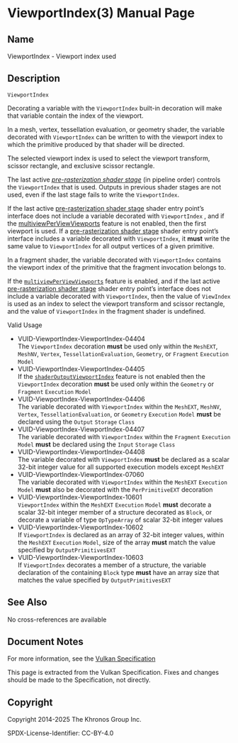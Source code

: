 # ViewportIndex(3) Manual Page

## Name

ViewportIndex - Viewport index used



## [](#_description)Description

`ViewportIndex`

Decorating a variable with the `ViewportIndex` built-in decoration will make that variable contain the index of the viewport.

In a mesh, vertex, tessellation evaluation, or geometry shader, the variable decorated with `ViewportIndex` can be written to with the viewport index to which the primitive produced by that shader will be directed.

The selected viewport index is used to select the viewport transform, scissor rectangle, and exclusive scissor rectangle.

The last active [*pre-rasterization shader stage*](https://registry.khronos.org/vulkan/specs/latest/html/vkspec.html#pipelines-graphics-subsets-pre-rasterization) (in pipeline order) controls the `ViewportIndex` that is used. Outputs in previous shader stages are not used, even if the last stage fails to write the `ViewportIndex`.

If the last active [pre-rasterization shader stage](https://registry.khronos.org/vulkan/specs/latest/html/vkspec.html#pipelines-graphics-subsets-pre-rasterization) shader entry point’s interface does not include a variable decorated with `ViewportIndex` , and if the [multiviewPerViewViewports](https://registry.khronos.org/vulkan/specs/latest/html/vkspec.html#features-multiviewPerViewViewports) feature is not enabled, then the first viewport is used. If a [pre-rasterization shader stage](https://registry.khronos.org/vulkan/specs/latest/html/vkspec.html#pipelines-graphics-subsets-pre-rasterization) shader entry point’s interface includes a variable decorated with `ViewportIndex`, it **must** write the same value to `ViewportIndex` for all output vertices of a given primitive.

In a fragment shader, the variable decorated with `ViewportIndex` contains the viewport index of the primitive that the fragment invocation belongs to.

If the [`multiviewPerViewViewports`](https://registry.khronos.org/vulkan/specs/latest/html/vkspec.html#features-multiviewPerViewViewports) feature is enabled, and if the last active [pre-rasterization shader stage](https://registry.khronos.org/vulkan/specs/latest/html/vkspec.html#pipelines-graphics-subsets-pre-rasterization) shader entry point’s interface does not include a variable decorated with `ViewportIndex`, then the value of `ViewIndex` is used as an index to select the viewport transform and scissor rectangle, and the value of `ViewportIndex` in the fragment shader is undefined.

Valid Usage

- [](#VUID-ViewportIndex-ViewportIndex-04404)VUID-ViewportIndex-ViewportIndex-04404  
  The `ViewportIndex` decoration **must** be used only within the `MeshEXT`, `MeshNV`, `Vertex`, `TessellationEvaluation`, `Geometry`, or `Fragment` `Execution` `Model`
- [](#VUID-ViewportIndex-ViewportIndex-04405)VUID-ViewportIndex-ViewportIndex-04405  
  If the [`shaderOutputViewportIndex`](https://registry.khronos.org/vulkan/specs/latest/html/vkspec.html#features-shaderOutputViewportIndex) feature is not enabled then the `ViewportIndex` decoration **must** be used only within the `Geometry` or `Fragment` `Execution` `Model`
- [](#VUID-ViewportIndex-ViewportIndex-04406)VUID-ViewportIndex-ViewportIndex-04406  
  The variable decorated with `ViewportIndex` within the `MeshEXT`, `MeshNV`, `Vertex`, `TessellationEvaluation`, or `Geometry` `Execution` `Model` **must** be declared using the `Output` `Storage` `Class`
- [](#VUID-ViewportIndex-ViewportIndex-04407)VUID-ViewportIndex-ViewportIndex-04407  
  The variable decorated with `ViewportIndex` within the `Fragment` `Execution` `Model` **must** be declared using the `Input` `Storage` `Class`
- [](#VUID-ViewportIndex-ViewportIndex-04408)VUID-ViewportIndex-ViewportIndex-04408  
  The variable decorated with `ViewportIndex` **must** be declared as a scalar 32-bit integer value for all supported execution models except `MeshEXT`
- [](#VUID-ViewportIndex-ViewportIndex-07060)VUID-ViewportIndex-ViewportIndex-07060  
  The variable decorated with `ViewportIndex` within the `MeshEXT` `Execution` `Model` **must** also be decorated with the `PerPrimitiveEXT` decoration
- [](#VUID-ViewportIndex-ViewportIndex-10601)VUID-ViewportIndex-ViewportIndex-10601  
  `ViewportIndex` within the `MeshEXT` `Execution` `Model` **must** decorate a scalar 32-bit integer member of a structure decorated as `Block`, or decorate a variable of type `OpTypeArray` of scalar 32-bit integer values
- [](#VUID-ViewportIndex-ViewportIndex-10602)VUID-ViewportIndex-ViewportIndex-10602  
  If `ViewportIndex` is declared as an array of 32-bit integer values, within the `MeshEXT` `Execution` `Model`, size of the array **must** match the value specified by `OutputPrimitivesEXT`
- [](#VUID-ViewportIndex-ViewportIndex-10603)VUID-ViewportIndex-ViewportIndex-10603  
  If `ViewportIndex` decorates a member of a structure, the variable declaration of the containing `Block` type **must** have an array size that matches the value specified by `OutputPrimitivesEXT`

## [](#_see_also)See Also

No cross-references are available

## [](#_document_notes)Document Notes

For more information, see the [Vulkan Specification](https://registry.khronos.org/vulkan/specs/latest/html/vkspec.html#ViewportIndex)

This page is extracted from the Vulkan Specification. Fixes and changes should be made to the Specification, not directly.

## [](#_copyright)Copyright

Copyright 2014-2025 The Khronos Group Inc.

SPDX-License-Identifier: CC-BY-4.0
